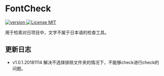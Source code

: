 # FontCheck
<p align="left">
  <a href="#">
    <img src="https://img.shields.io/badge/dev-v1.0.1-green.svg" alt="version">
  </a>
  <a href="https://opensource.org/licenses/MIT">
    <img src="https://img.shields.io/badge/license-MIT-blue.svg" alt="License MIT">
  </a>
</p>

用于检索对日项目中，文字不属于日本语的检查工具。

## 更新日志
* v1.0.1.20181114
解决不选择排除文件夹的情况下，不能够check进行check的问题。

